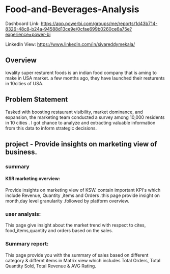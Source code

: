 
# Food-and-Beverages-Analysis

Dashboard Link: https://app.powerbi.com/groups/me/reports/1d43b714-8326-48c8-b24a-94588d13ce9e/0cfae699b0260ce6a75e?experience=power-bi

LinkedIn View: https://www.linkedin.com/in/sivareddymekala/

## Overview

kwality super resturent foods is an indian food company that is aming to make in USA market. a few months ago, they have launched their resturents in 10cities of USA.

## Problem Statement

Tasked with boosting restaurant visibility, market dominance, and expansion, the marketing team conducted a survey among 10,000 residents in 10 cities . I got chance to analyze and extracting valuable information from this data to inform strategic decisions.

## project - Provide insights on marketing view of business.

### summary

#### KSR marketing overview:

Provide insights on marketing view of KSW. contain important KPI's which include Revenue, Quantity ,items and Orders .this page provide insight on month,day level granularity .followed by platform overview.

### user analysis:

This page give insight about the market trend with respect to cites, food_items,quantity and orders based on the sales.

### Summary report:

This page provide you with the summary of sales based on different category & differnt items in Matrix view which includes Total Orders, Total Quantity Sold, Total Revenue & AVG Rating.


